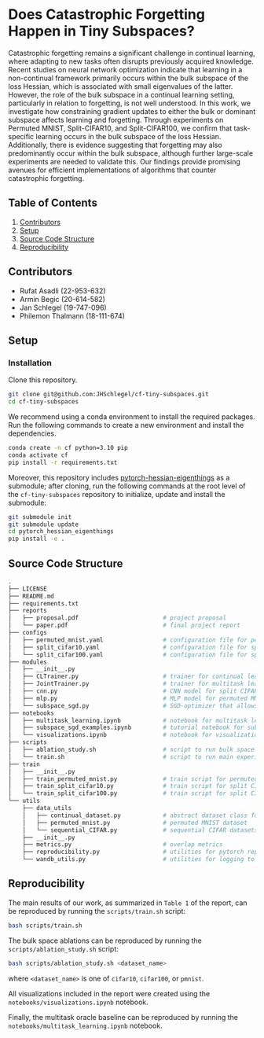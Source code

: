 # Does Catastrophic Forgetting Happen in Tiny Subspaces?
Catastrophic forgetting remains a significant challenge in continual learning, where adapting to new tasks often disrupts previously acquired knowledge. Recent studies on neural network optimization indicate that learning in a non-continual framework primarily occurs within the bulk subspace of the loss Hessian, which is associated with small eigenvalues of the latter. However, the role of the bulk subspace in a continual learning setting, particularly in relation to forgetting, is not well understood. In this work, we investigate how constraining gradient updates to either the bulk or dominant subspace affects learning and forgetting. Through experiments on Permuted MNIST, Split-CIFAR10, and Split-CIFAR100, we confirm that task-specific learning occurs in the bulk subspace of the loss Hessian. Additionally, there is evidence suggesting that forgetting may also predominantly occur within the bulk subspace, although further large-scale experiments are needed to validate this. Our findings provide promising avenues for efficient implementations of algorithms that counter catastrophic forgetting.
## Table of Contents

1. [Contributors](#contributors)
2. [Setup](#setup)
3. [Source Code Structure](#source-code-structure)
4. [Reproducibility](#reproducibility)

## Contributors

- Rufat Asadli (22-953-632)
- Armin Begic (20-614-582)
- Jan Schlegel (19-747-096)
- Philemon Thalmann (18-111-674)

## Setup

### Installation

Clone this repository.
```bash
git clone git@github.com:JHSchlegel/cf-tiny-subspaces.git
cd cf-tiny-subspaces
```

We recommend using a conda environment to install the required packages. Run the following commands to create a new environment and install the dependencies.
```bash
conda create -n cf python=3.10 pip
conda activate cf
pip install -r requirements.txt
```

Moreover, this repository includes [pytorch-hessian-eigenthings](https://github.com/noahgolmant/pytorch-hessian-eigenthings/tree/master) as a submodule; after cloning, run the following commands at the root level of the `cf-tiny-subspaces` repository to initialize, update and install the submodule:

```bash
git submodule init 
git submodule update
cd pytorch_hessian_eigenthings
pip install -e .
```

## Source Code Structure

```bash
.
├── LICENSE                  
├── README.md
├── requirements.txt
├── reports
│   ├── proposal.pdf                        # project proposal
│   └── paper.pdf                           # final project report
├── configs
│   ├── permuted_mnist.yaml                 # configuration file for permuted MNIST
│   ├── split_cifar10.yaml                  # configuration file for split CIFAR-10
│   └── split_cifar100.yaml                 # configuration file for split CIFAR-100
├── modules
│   ├── __init__.py
│   ├── CLTrainer.py                        # trainer for continual learning
│   ├── JointTrainer.py                     # trainer for multitask learning
│   ├── cnn.py                              # CNN model for split CIFAR-10 and split CIFAR-100
│   ├── mlp.py                              # MLP model for permuted MNIST
│   └── subspace_sgd.py                     # SGD-optimizer that allows for gradient projection into a supspace
├── notebooks
│   ├── multitask_learning.ipynb            # notebook for multitask learning
│   ├── subspace_sgd_examples.ipynb         # tutorial notebook for subspace-SGD
│   └── visualizations.ipynb                # notebook for visualizations
├── scripts
│   ├── ablation_study.sh                   # script to run bulk space ablations
│   └── train.sh                            # script to run main experiments
├── train
│   ├── __init__.py
│   ├── train_permuted_mnist.py             # train script for permuted MNIST
│   ├── train_split_cifar10.py              # train script for split CIFAR-10
│   └── train_split_cifar100.py             # train script for split CIFAR-100
└── utils
    ├── data_utils
    │   ├── continual_dataset.py            # abstract dataset class for continual learning
    │   ├── permuted_mnist.py               # permuted MNIST dataset
    │   └── sequential_CIFAR.py             # sequential CIFAR datasets
    ├── __init__.py
    ├── metrics.py                          # overlap metrics
    ├── reproducibility.py                  # utilities for pytorch reproducibility
    └── wandb_utils.py                      # utilities for logging to wandb
```

## Reproducibility

The main results of our work, as summarized in `Table 1` of the report, can be reproduced by running the `scripts/train.sh` script:
```bash
bash scripts/train.sh
```  

The bulk space ablations can be reproduced by running the `scripts/ablation_study.sh` script:
```bash
bash scripts/ablation_study.sh <dataset_name>
```
where `<dataset_name>` is one of `cifar10`, `cifar100`, or `pmnist`.


All visualizations included in the report were created using the `notebooks/visualizations.ipynb` notebook.

Finally, the multitask oracle baseline can be reproduced by running the `notebooks/multitask_learning.ipynb` notebook.
